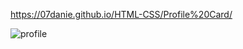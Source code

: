 https://07danie.github.io/HTML-CSS/Profile%20Card/

![profile](https://user-images.githubusercontent.com/125158129/235338177-b658665c-0a76-4f5f-a9e5-7512a3545800.png)

